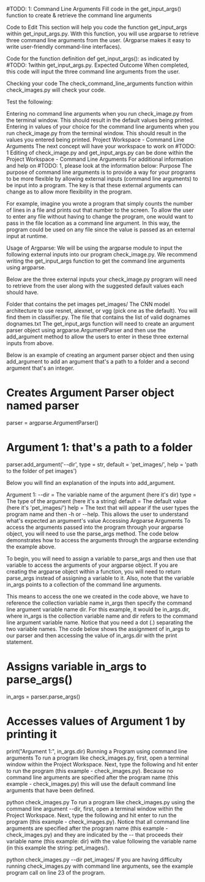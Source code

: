 #TODO: 1: Command Line Arguments
Fill code in the get_input_args() function to create & retrieve the command line arguments

Code to Edit
This section will help you code the function get_input_args within get_input_args.py. With this function, you will use argparse to retrieve three command line arguments from the user. (Argparse makes it easy to write user-friendly command-line interfaces).

Code for the function definition def get_input_args(): as indicated by #TODO: 1within get_input_args.py.
Expected Outcome
When completed, this code will input the three command line arguments from the user.

Checking your code
The check_command_line_arguments function within check_images.py will check your code.

Test the following:

Entering no command line arguments when you run check_image.py from the terminal window. This should result in the default values being printed.
Entering in values of your choice for the command line arguments when you run check_image.py from the terminal window. This should result in the values you entered being printed.
Project Workspace - Command Line Arguments
The next concept will have your workspace to work on #TODO: 1
Editing of check_image.py and get_input_args.py can be done within the Project Workspace - Command Line Arguments
For additional information and help on #TODO: 1, please look at the information below:
Purpose
The purpose of command line arguments is to provide a way for your programs to be more flexible by allowing external inputs (command line arguments) to be input into a program. The key is that these external arguments can change as to allow more flexibility in the program.

For example, imagine you wrote a program that simply counts the number of lines in a file and prints out that number to the screen. To allow the user to enter any file without having to change the program, one would want to pass in the file location as a command line argument. In this way, the program could be used on any file since the value is passed as an external input at runtime.

Usage of Argparse:
We will be using the argparse module to input the following external inputs into our program check_image.py. We recommend writing the get_input_args function to get the command line arguments using argparse.

Below are the three external inputs your check_image.py program will need to retrieve from the user along with the suggested default values each should have.

Folder that contains the pet images
pet_images/
The CNN model architecture to use
resnet, alexnet, or vgg (pick one as the default). You will find them in classifier.py.
The file that contains the list of valid dognames
dognames.txt
The get_input_args function will need to create an argument parser object using argparse.ArgumentParser and then use the add_argument method to allow the users to enter in these three external inputs from above.

Below is an example of creating an argument parser object and then using add_argument to add an argument that's a path to a folder and a second argument that's an integer.

# Creates Argument Parser object named parser
parser = argparse.ArgumentParser()

# Argument 1: that's a path to a folder
parser.add_argument('--dir', type = str, default = 'pet_images/', 
                    help = 'path to the folder of pet images') 

Below you will find an explanation of the inputs into add_argument.

Argument 1:
--dir = The variable name of the argument (here it's dir)
type = The type of the argument (here it's a string)
default = The default value (here it's 'pet_images/')
help = The text that will appear if the user types the program name and then -h or --help. This allows the user to understand what's expected an argument's value
Accessing Argparse Arguments
To access the arguments passed into the program through your argparse object, you will need to use the parse_args method. The code below demonstrates how to access the arguments through the argparse extending the example above.

To begin, you will need to assign a variable to parse_args and then use that variable to access the arguments of your argparse object. If you are creating the argparse object within a function, you will need to return parse_args instead of assigning a variable to it. Also, note that the variable in_args points to a collection of the command line arguments.

This means to access the one we created in the code above, we have to reference the collection variable name in_args then specify the command line argument variable name dir. For this example, it would be in_args.dir, where in_args is the collection variable name and dir refers to the command line argument variable name. Notice that you need a dot (.) separating the two variable names. The code below shows the assignment of in_args to our parser and then accessing the value of in_args.dir with the print statement.

# Assigns variable in_args to parse_args()
in_args = parser.parse_args()

# Accesses values of Argument 1 by printing it
print("Argument 1:", in_args.dir)
Running a Program using command line arguments
To run a program like check_images.py, first, open a terminal window within the Project Workspace. Next, type the following and hit enter to run the program (this example - check_images.py). Because no command line arguments are specified after the program name (this example - check_images.py) this will use the default command line arguments that have been defined.

python check_images.py 
To run a program like check_images.py using the command line argument --dir, first, open a terminal window within the Project Workspace. Next, type the following and hit enter to run the program (this example - check_images.py). Notice that all command line arguments are specified after the program name (this example - check_images.py) and they are indicated by the -- that proceeds their variable name (this example: dir) with the value following the variable name (in this example the string: pet_images/).

python check_images.py --dir pet_images/
If you are having difficulty running check_images.py with command line arguments, see the example program call on line 23 of the program.
